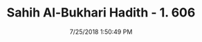 ---
title        : "Sahih Al-Bukhari Hadith - 1. 606"
date         : 7/25/2018 1:50:49 PM
draft        : false
type         : "hadith"
layout       : "hadith"
BookCode     : "SHB"
VolumeNumber : "1"
HadithNumber : "606"
categories  :  ["Adhan-Adhan and Iqama if travelers are many"]
tags  :  ["Aun bin Abi Juhaifa"]
---